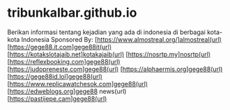 # tribunkalbar.github.io
Berikan informasi tentang kejadian yang ada di indonesia di berbagai kota-kota Indonesia
Sponsored By:
[https://www.almostreal.org/]almostreal(url)
[https://gege88.it.com]gege88it(url)
[https://kotakslotajaib.net]kotakajaib(url)
[https://nosrtp.my]nosrtp(url)
[https://reflexbooking.com]gege88(url)
[https://judopreneste.com]gege88(url)
[https://alphaermis.org]gege88(url)
[https://gege88id.lol]gege88(url)
[https://www.replicawatchesok.com]gege88(url)
[https://edweblogs.org]gege88 news(url)
[https://pastijepe.cam]gege88(url)
